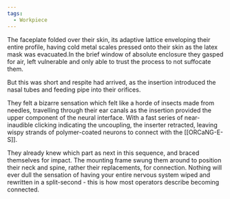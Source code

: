 ```yaml
---
tags:
  - Workpiece
---
```

The faceplate folded over their skin, its adaptive lattice enveloping their entire profile, having cold metal scales pressed onto their skin as the latex mask was evacuated.In the brief window of absolute enclosure they gasped for air, left vulnerable and only able to trust the process to not suffocate them.

But this was short and respite had arrived, as the insertion introduced the nasal tubes and feeding pipe into their orifices. 

They felt a bizarre sensation which felt like a horde of insects made from needles, travelling through their ear canals as the insertion provided the upper component of the neural interface. 
With a fast series of near-inaudible clicking indicating the uncoupling, the inserter retracted, leaving wispy strands of polymer-coated neurons to connect with the [[ORCaNG-E-S]]. 

They already knew which part as next in this sequence, and braced themselves for impact. 
The mounting frame swung them around to position their neck and spine, rather their replacements, for connection. Nothing will ever dull the sensation of having your entire nervous system wiped and rewritten in a split-second - this is how most operators describe becoming connected. 